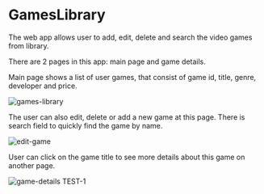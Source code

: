 # GamesLibrary

The web app allows user to add, edit, delete and search the video games from library.

There are 2 pages in this app: main page and game details.

Main page shows a list of user games, that consist of game id, title, genre, developer and price. 

![games-library](https://user-images.githubusercontent.com/55657036/80840892-f701bc80-8c06-11ea-8531-14882eed9bb1.JPG)


The user can also edit, delete or add a new game at this page. There is search field to quickly find the game by name.

![edit-game](https://user-images.githubusercontent.com/55657036/80840894-f701bc80-8c06-11ea-9061-4c18270304f3.JPG)


User can click on the game title to see more details about this game on another page.

![game-details](https://user-images.githubusercontent.com/55657036/80840889-f5d08f80-8c06-11ea-81c1-8169696db267.JPG)
TEST-1

